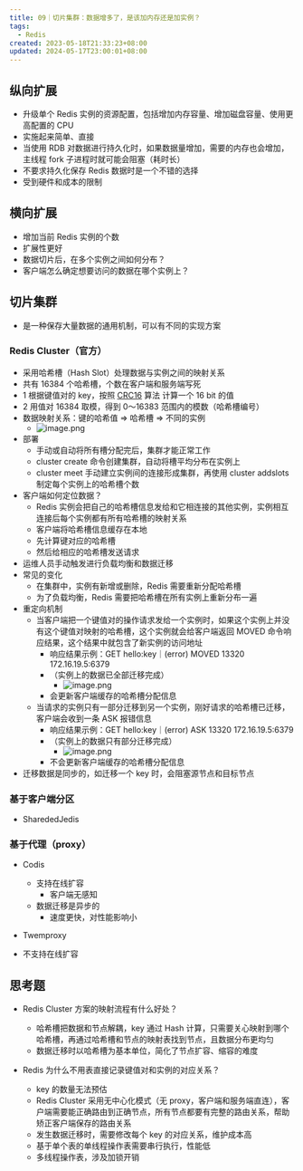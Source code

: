 ```yaml
---
title: 09｜切片集群：数据增多了，是该加内存还是加实例？
tags:
  - Redis
created: 2023-05-18T21:33:23+08:00
updated: 2024-05-17T23:00:01+08:00
---
```


## 纵向扩展

- 升级单个 Redis 实例的资源配置，包括增加内存容量、增加磁盘容量、使用更高配置的 CPU
- 实施起来简单、直接
- 当使用 RDB 对数据进行持久化时，如果数据量增加，需要的内存也会增加，主线程 fork 子进程时就可能会阻塞（耗时长）
- 不要求持久化保存 Redis 数据时是一个不错的选择
- 受到硬件和成本的限制

## 横向扩展

- 增加当前 Redis 实例的个数
- 扩展性更好
- 数据切片后，在多个实例之间如何分布？
- 客户端怎么确定想要访问的数据在哪个实例上？

## 切片集群

- 是一种保存大量数据的通用机制，可以有不同的实现方案

### Redis Cluster（官方）

- 采用哈希槽（Hash Slot）处理数据与实例之间的映射关系
- 共有 16384 个哈希槽，个数在客户端和服务端写死
- 1 根据键值对的 key，按照 [CRC16](https://en.wikipedia.org/wiki/Cyclic_redundancy_check) 算法 计算一个 16 bit 的值
- 2 用值对 16384 取模，得到 0～16383 范围内的模数（哈希槽编号）
- 数据映射关系：键的哈希值 => 哈希槽 => 不同的实例
  - ![image.png](https://cdn.jsdelivr.net/gh/11ze/static/images/redis-09-1.png)
- 部署
  - 手动或自动将所有槽分配完后，集群才能正常工作
  - cluster create 命令创建集群，自动将槽平均分布在实例上
  - cluster meet 手动建立实例间的连接形成集群，再使用 cluster addslots 制定每个实例上的哈希槽个数
- 客户端如何定位数据？
  - Redis 实例会把自己的哈希槽信息发给和它相连接的其他实例，实例相互连接后每个实例都有所有哈希槽的映射关系
  - 客户端将哈希槽信息缓存在本地
  - 先计算键对应的哈希槽
  - 然后给相应的哈希槽发送请求
- 运维人员手动触发进行负载均衡和数据迁移
- 常见的变化
  - 在集群中，实例有新增或删除，Redis 需要重新分配哈希槽
  - 为了负载均衡，Redis 需要把哈希槽在所有实例上重新分布一遍
- 重定向机制
  - 当客户端把一个键值对的操作请求发给一个实例时，如果这个实例上并没有这个键值对映射的哈希槽，这个实例就会给客户端返回 MOVED 命令响应结果，这个结果中就包含了新实例的访问地址
    - 响应结果示例：GET hello:key｜(error) MOVED 13320 172.16.19.5:6379
    - （实例上的数据已全部迁移完成）
      - ![image.png](https://cdn.jsdelivr.net/gh/11ze/static/images/redis-09-9.png)
    - 会更新客户端缓存的哈希槽分配信息
  - 当请求的实例只有一部分迁移到另一个实例，刚好请求的哈希槽已迁移，客户端会收到一条 ASK 报错信息
    - 响应结果示例：GET hello:key｜(error) ASK 13320 172.16.19.5:6379
    - （实例上的数据只有部分迁移完成）
      - ![image.png](https://cdn.jsdelivr.net/gh/11ze/static/images/redis-09-3.png)
    - 不会更新客户端缓存的哈希槽分配信息
- 迁移数据是同步的，如迁移一个 key 时，会阻塞源节点和目标节点

### 基于客户端分区

- SharededJedis

### 基于代理（proxy）

- Codis
  - 支持在线扩容
    - 客户端无感知
  - 数据迁移是异步的
    - 速度更快，对性能影响小

- Twemproxy
- 不支持在线扩容

## 思考题

- Redis Cluster 方案的映射流程有什么好处？
  - 哈希槽把数据和节点解耦，key 通过 Hash 计算，只需要关心映射到哪个哈希槽，再通过哈希槽和节点的映射表找到节点，且数据分布更均匀
  - 数据迁移时以哈希槽为基本单位，简化了节点扩容、缩容的难度

- Redis 为什么不用表直接记录键值对和实例的对应关系？
  - key 的数量无法预估
  - Redis Cluster 采用无中心化模式（无 proxy，客户端和服务端直连），客户端需要能正确路由到正确节点，所有节点都要有完整的路由关系，帮助矫正客户端保存的路由关系
  - 发生数据迁移时，需要修改每个 key 的对应关系，维护成本高
  - 基于单个表的单线程操作表需要串行执行，性能低
  - 多线程操作表，涉及加锁开销
